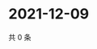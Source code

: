 # 2021-12-09

共 0 条

<!-- BEGIN WEIBO -->
<!-- 最后更新时间 Thu Dec 09 2021 08:31:27 GMT+0800 (China Standard Time) -->

<!-- END WEIBO -->
